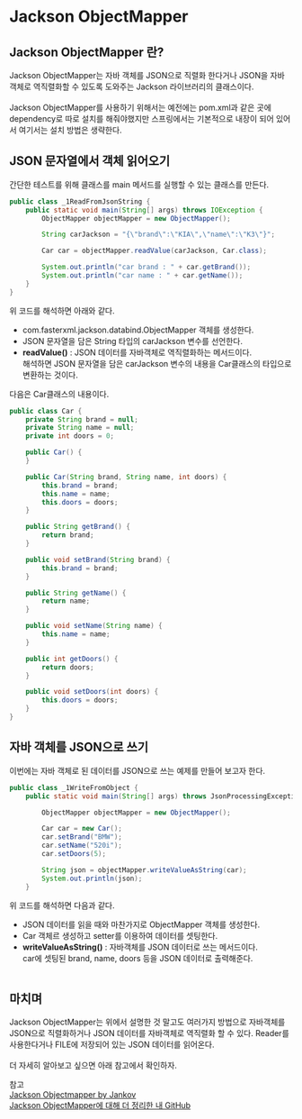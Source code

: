 # Jackson ObjectMapper

## Jackson ObjectMapper 란? 
Jackson ObjectMapper는 자바 객체를 JSON으로 직렬화 한다거나 JSON을 자바 객체로 역직렬화할 수 있도록 도와주는 Jackson 라이브러리의 클래스이다.<br><br>
Jackson ObjectMapper를 사용하기 위해서는 예전에는 pom.xml과 같은 곳에 dependency로 따로 설치를 해줘야했지만 스프링에서는 기본적으로 내장이 되어 있어서 여기서는 설치 방법은 생략한다.

## JSON 문자열에서 객체 읽어오기
간단한 테스트를 위해 클래스를 main 메서드를 실행할 수 있는 클래스를 만든다.<br>
``` java
public class _1ReadFromJsonString {
    public static void main(String[] args) throws IOException {
        ObjectMapper objectMapper = new ObjectMapper();

        String carJackson = "{\"brand\":\"KIA\",\"name\":\"K3\"}";

        Car car = objectMapper.readValue(carJackson, Car.class);

        System.out.println("car brand : " + car.getBrand());
        System.out.println("car name : " + car.getName());
    }
}
```
위 코드를 해석하면 아래와 같다.<br>
-  com.fasterxml.jackson.databind.ObjectMapper 객체를 생성한다.
- JSON 문자열을 담은 String 타입의 carJackson 변수를 선언한다.
- **readValue()** : JSON 데이터를 자바객체로 역직렬화하는 메서드이다.<br>
해석하면 JSON 문자열을 담은 carJackson 변수의 내용을 Car클래스의 타입으로 변환하는 것이다.

다음은 Car클래스의 내용이다.<br>
```java
public class Car {
    private String brand = null;
    private String name = null;
    private int doors = 0;

    public Car() {
    }

    public Car(String brand, String name, int doors) {
        this.brand = brand;
        this.name = name;
        this.doors = doors;
    }

    public String getBrand() {
        return brand;
    }

    public void setBrand(String brand) {
        this.brand = brand;
    }

    public String getName() {
        return name;
    }

    public void setName(String name) {
        this.name = name;
    }

    public int getDoors() {
        return doors;
    }

    public void setDoors(int doors) {
        this.doors = doors;
    }
}
```

## 자바 객체를 JSON으로 쓰기
이번에는 자바 객체로 된 데이터를 JSON으로 쓰는 예제를 만들어 보고자 한다.<br>
```java
public class _1WriteFromObject {
    public static void main(String[] args) throws JsonProcessingException {

        ObjectMapper objectMapper = new ObjectMapper();

        Car car = new Car();
        car.setBrand("BMW");
        car.setName("520i");
        car.setDoors(5);

        String json = objectMapper.writeValueAsString(car);
        System.out.println(json);
    }
```
위 코드를 해석하면 다음과 같다.
- JSON 데이터를 읽을 때와 마찬가지로 ObjectMapper 객체를 생성한다.
- Car 객체르 생성하고 setter를 이용하여 데이터를 셋팅한다.
- **writeValueAsString()** : 자바객체를 JSON 데이터로 쓰는 메서드이다.<br>car에 셋팅된 brand, name, doors 등을 JSON 데이터로 출력해준다.<br><br>
## 마치며
Jackson ObjectMapper는 위에서 설명한 것 말고도 여러가지 방법으로 자바객체를 JSON으로 직렬화하거나 JSON 데이터를 자바객체로 역직렬화 할 수 있다. Reader를 사용한다거나 FILE에 저장되어 있는 JSON 데이터를 읽어온다. <br><br>더 자세히 알아보고 싶으면 아래 참고에서 확인하자.

참고<br>
[Jackson Objectmapper by Jankov](https://jenkov.com/tutorials/java-json/jackson-objectmapper.html)<br>
[Jackson ObjectMapper에 대해 더 정리한 내 GitHub](https://github.com/godls2513/learnJava/tree/master/src/main/java/com/chafy/learn/backend/jackson)

